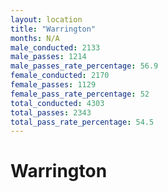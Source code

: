 ```yaml
---
layout: location
title: "Warrington"
months: N/A
male_conducted: 2133
male_passes: 1214
male_passes_rate_percentage: 56.9
female_conducted: 2170
female_passes: 1129
female_pass_rate_percentage: 52
total_conducted: 4303
total_passes: 2343
total_pass_rate_percentage: 54.5
---
```


# Warrington
